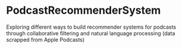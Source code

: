 # PodcastRecommenderSystem
Exploring different ways to build recommender systems for podcasts through collaborative filtering and natural language processing (data scrapped from Apple Podcasts)
